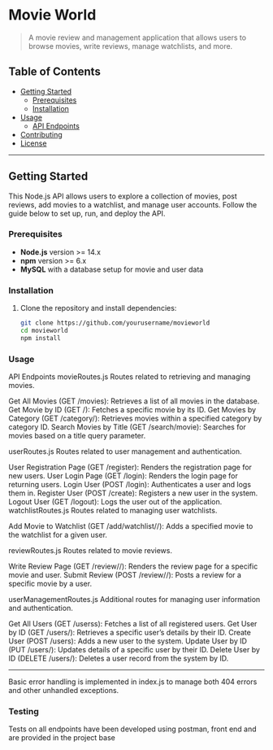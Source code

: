 # Movie World

> A movie review and management application that allows users to browse movies, write reviews, manage watchlists, and more.

## Table of Contents

- [Getting Started](#getting-started)
  - [Prerequisites](#prerequisites)
  - [Installation](#installation)
- [Usage](#usage)
  - [API Endpoints](#api-endpoints)
- [Contributing](#contributing)
- [License](#license)

---

## Getting Started

This Node.js API allows users to explore a collection of movies, post reviews, add movies to a watchlist, and manage user accounts. Follow the guide below to set up, run, and deploy the API.

### Prerequisites

- **Node.js** version >= 14.x
- **npm** version >= 6.x
- **MySQL** with a database setup for movie and user data

### Installation

1. Clone the repository and install dependencies:
   ```bash
   git clone https://github.com/yourusername/movieworld
   cd movieworld
   npm install 

### Usage
API Endpoints
movieRoutes.js
Routes related to retrieving and managing movies.

Get All Movies (GET /movies): Retrieves a list of all movies in the database.
Get Movie by ID (GET /): Fetches a specific movie by its ID.
Get Movies by Category (GET /category/): Retrieves movies within a specified category by category ID.
Search Movies by Title (GET /search/movie): Searches for movies based on a title query parameter.



userRoutes.js
Routes related to user management and authentication.

User Registration Page (GET /register): Renders the registration page for new users.
User Login Page (GET /login): Renders the login page for returning users.
Login User (POST /login): Authenticates a user and logs them in.
Register User (POST /create): Registers a new user in the system.
Logout User (GET /logout): Logs the user out of the application.
watchlistRoutes.js
Routes related to managing user watchlists.

Add Movie to Watchlist (GET /add/watchlist//): Adds a specified movie to the watchlist for a given user.



reviewRoutes.js
Routes related to movie reviews.

Write Review Page (GET /review//): Renders the review page for a specific movie and user.
Submit Review (POST /review//): Posts a review for a specific movie by a user.


userManagementRoutes.js
Additional routes for managing user information and authentication.

Get All Users (GET /userss): Fetches a list of all registered users.
Get User by ID (GET /users/): Retrieves a specific user’s details by their ID.
Create User (POST /users): Adds a new user to the system.
Update User by ID (PUT /users/): Updates details of a specific user by their ID.
Delete User by ID (DELETE /users/): Deletes a user record from the system by ID.

---

Basic error handling is implemented in index.js to manage both 404 errors and other unhandled exceptions.

### Testing

Tests on all endpoints have been developed using postman, front end and are provided in the project base 
